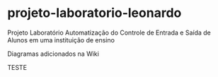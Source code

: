 # projeto-laboratorio-leonardo
Projeto Laboratório Automatização do Controle de Entrada e Saída de Alunos em uma instituição de ensino

Diagramas adicionados na Wiki

TESTE
